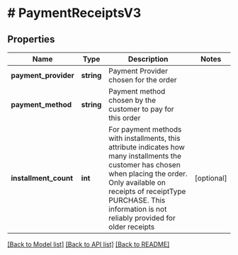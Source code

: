 # # PaymentReceiptsV3

## Properties

Name | Type | Description | Notes
------------ | ------------- | ------------- | -------------
**payment_provider** | **string** | Payment Provider chosen for the order |
**payment_method** | **string** | Payment method chosen by the customer to pay for this order |
**installment_count** | **int** | For payment methods with installments, this attribute indicates how many installments the customer has chosen when placing the order.  Only available on receipts of receiptType PURCHASE. This information is not reliably provided for older receipts | [optional]

[[Back to Model list]](../../README.md#models) [[Back to API list]](../../README.md#endpoints) [[Back to README]](../../README.md)

